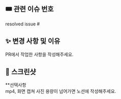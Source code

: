 ## 🎟️ 관련 이슈 번호
resolved issue #

## ✨ 변경 사항 및 이유
PR에서 작업한 사항을 작성해주세요.

## 📸 스크린샷
**선택사항<br>
mp4, 화면 캡쳐 사진 용량이 넘어가면 노션에 작성해주세요.
